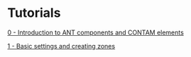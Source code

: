 # Tutorials

[0 - Introduction to ANT components and CONTAM elements](./0%20-%20Introduction%20to%20ANT%20components%20and%20CONTAM%20elements.md)

[1 - Basic settings and creating zones](./1%20-%20Basic%20settings%20and%20creating%20zones.md)
